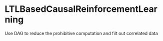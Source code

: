 # LTLBasedCausalReinforcementLearning
Use DAG to reduce the prohibitive computation and filt out correlated data
